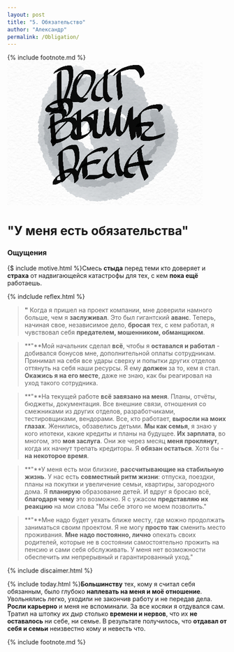 ```yaml
---
layout: post
title: "5. Обязательство"
author: "Александр"
permalink: /Obligation/
---
```

{% include footnote.md %}
!["Долг выше дела"](/_img/5.jpg)
# "У меня есть обязательства"

### Ощущения
{$ include motive.html %}Смесь **стыда** перед теми кто доверяет и **страха** от надвигающейся катастрофы для тех, с кем **пока ещё** работаешь. 

{% indclude reflex.html %}
 >**"** Когда я пришел на проект компании, мне доверили намного больше, чем я **заслуживал**. Это был гигантский **аванс**. Теперь, начиная свое, независимое дело, **бросая** тех, с кем работал, я чувствовал себя **предателем, мошенником, обманщиком**. 

>**"**Мой начальник сделал **всё**, чтобы я **оставался и работал** - добивался бонусов мне, дополнительной оплаты сотрудникам. Принимал на себя все удары сверху и попытки других отделов оттянуть на себя наши ресурсы. Я ему **должен** за то, кем я стал. **Окажись я на его месте**, даже не знаю, как бы реагировал на уход такого сотрудника.  

>**"**На текущей работе **всё завязано на меня**. Планы, отчёты, бюджеты, документация. Все внешние связи, отношения со смежниками из других отделов, разработчиками, тестировщиками, вендорами. Все, кто работает, **выросли на моих глазах**. Женились, обзавелись детьми. **Мы как семья**, я знаю у кого ипотеки, какие кредиты и планы на будущее. **Их зарплата**, во многом, это **моя заслуга**. Они же через месяц **меня проклянут**, когда их начнут трепать кредиторы. Я  **обязан остаться**. Хотя бы - **на некоторое время**.  
 
>**"**У меня есть мои близкие, **рассчитывающие на стабильную жизнь**. У нас есть **совместный ритм жизни**: отпуска, поездки, планы на покупки и увеличение семьи, квартиры, загородного дома. Я **планирую** образование детей. И вдруг я бросаю всё, **благодаря чему** это возможно. Я с ужасом **представляю их реакцию** на мои слова "Мы себе этого не моем позволить."

>**"**Мне надо будет уехать ближе месту, где можно продолжать заниматься своим проектом. Я не могу **просто так** сменить место проживания. **Мне надо постоянно, лично** опекать своих родителей, которые не в состоянии самостоятельно прожить на пенсию и сами себя обслуживать. У меня нет возможности обеспечить им непрерывный и гарантированный уход."

{% include discaimer.html %}

{% include today.html %}**Большинству** тех, кому я считал себя обязанным, было глубоко **наплевать на меня и моё отношение**. Увольнялись легко, уходили не закончив работу и не передав дела. **Росли карьерно** и меня не вспоминали. За все косяки я отдувался сам. Тратил на штопку их дыр столько **времени и нервов**, что их **не оставалось** ни себе, ни семье. В результате получилось, что **отдавал от себя и семьи** неизвестно кому и невесть что. 

{% include footnote.md %}
